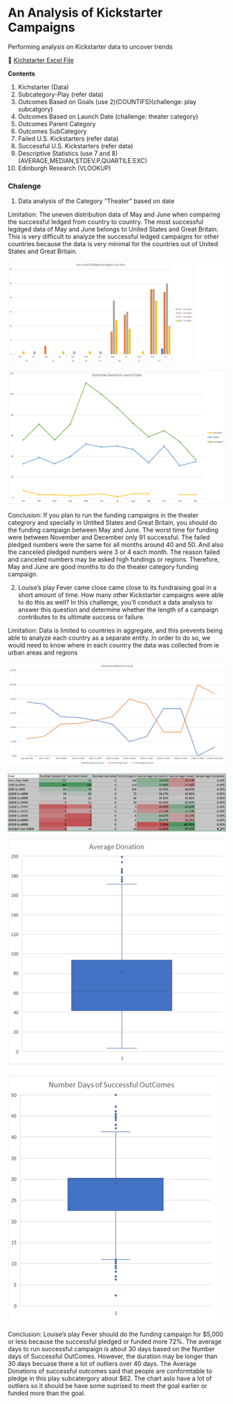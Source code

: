 # An Analysis of Kickstarter Campaigns

Performing analysis on Kickstarter data to uncover trends

:file_folder: [Kichstarter Excel File](/data-1-1-3-StarterBook.xlsx)

**Contents**

1. Kichstarter (Data)
2. Subcategory-Play (refer data)
3. Outcomes Based on Goals (use 2)(COUNTIFS)(challenge: play subcatgory)
4. Outcomes Based on Launch Date (challenge: theater category)
5. Outcomes Parent Category
6. Outcomes SubCategory
7. Failed U.S. Kickstarters (refer data)
8. Successful U.S. Kickstarters (refer data)
9. Descriptive Statistics (use 7 and 8) (AVERAGE,MEDIAN,STDEV.P,QUARTILE.EXC)
10. Edinburgh Research (VLOOKUP)

### Chalenge

1. Data analysis of the Category “Theater” based on date

Limitation: The uneven distribution data of May and June when comparing the successful ledged from country to country. The most successful legdged data of May and June belongs to United States and Great Britain. This is very difficult to analyze the successful ledged campaigns for other countries because the data is very minimal for the countries out of United States and Great Britain.

![Outcomes Based on Region](/SuccessfulPledgedByRegionAndYear.png)

![Outcomes Based on Launch Date](/OutcomesBasedOnLaunchDate.png)

Conclusion: If you plan to run the funding campaigns in the theater categrory and specially in Untited States and Great Britain, you should do the funding campaign between May and June. The worst time for funding were between November and December only 91 successful. The failed pledged numbers were the same for all months around 40 and 50. And also the canceled pledged numbers were 3 or 4 each month. The reason failed and canceled numbers may be asked high fundings or regions. Therefore, May and June are good months to do the theater category funding campaign.


2. Louise’s play Fever came close came close to its fundraising goal in a short amount of time. 
How many other Kickstarter campaigns were able to do this as well? In this challenge, 
you’ll conduct a data analysis to answer this question and determine whether the length of a campaign contributes to its ultimate success or failure.

Limitation: Data is limited to countries in aggregate, and this prevents being able to analyze each country as a separate entity. In order to do so, we would need to know where in each country the data was collected from ie urban areas and regions

![OutcomesBasedonGoal SubCategory Play](/OutcomesBasedonGoal_SubCategory_Play.png)

![Color Condition Chart](/Support_Data.png)

![Donation Average Stat](/Average_Donation.png)

![Number Days of Successful Outcome Stat](/NumberDaysOfSuccessfulOutComes.png)

Conclusion:   Louise’s play Fever should do the funding campaign for $5,000 or less because the successful pledged or funded more 72%. The average days to run successful campaign is about 30 days based on the Number days of Successful OutComes. However, the duration may be longer than 30 days becuase there a lot of outliers over 40 days. The Average Donations of successful outcomes said that people are conformtable to pledge in this play subcatergory about $62. The chart aslo have a lot of outliers so it should be have some suprised to meet the goal earlier or funded more than the goal.
 

